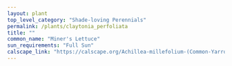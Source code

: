 ```yaml
---
layout: plant                                                              
top_level_category: "Shade-loving Perennials"
permalink: /plants/claytonia_perfoliata
title: ""
common_name: "Miner's Lettuce"
sun_requirements: "Full Sun"
calscape_link: "https://calscape.org/Achillea-millefolium-(Common-Yarrow)"
---
```


